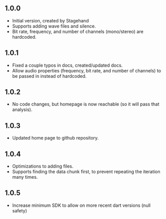 ## 1.0.0

- Initial version, created by Stagehand
- Supports adding wave files and silence.
- Bit rate, frequency, and number of channels (mono/stereo) are hardcoded.

## 1.0.1

- Fixed a couple typos in docs, created/updated docs.
- Allow audio properties (frequency, bit rate, and number of channels) to be passed in instead of hardcoded.

## 1.0.2

- No code changes, but homepage is now reachable (so it will pass that analysis).

## 1.0.3

- Updated home page to github repository.

## 1.0.4

- Optimizations to adding files.
- Supports finding the data chunk first, to prevent repeating the iteration many times.

## 1.0.5

- Increase minimum SDK to allow on more recent dart versions (null safety)